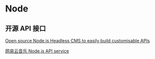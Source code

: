 # Node

## 开源 API 接口

[Open source Node.js Headless CMS to easily build customisable APIs](https://github.com/strapi/strapi)

[网易云音乐 Node.js API service](https://github.com/Binaryify/NeteaseCloudMusicApi)
